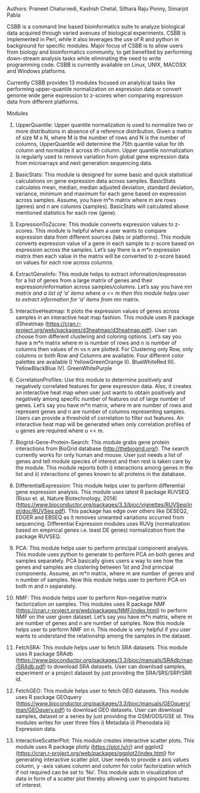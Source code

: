 Authors: Praneet Chaturvedi, Kashish Chetal, Sithara Raju Ponny, Simarjot Pabla

CSBB is a command line based bioinformatics suite to analyze biological data acquired through varied avenues of biological experiments. CSBB is implemented in Perl, while it also leverages the use of R and python in background for specific modules. Major focus of CSBB is to allow users from biology and bioinformatics community, to get benefited by performing down-stream analysis tasks while eliminating the need to write programming code.  CSBB is currently available on Linux, UNIX, MACOSX and Windows platforms.

Currently CSBB provides 13 modules focused on analytical tasks like performing upper-quantile normalization on expression data or convert genome wide gene expression to z-scores when comparing expression data from different platforms.                                                        

Modules
1)	UpperQuantile: Upper quantile normalization is used to normalize two or more distributions in absence of a reference distribution. Given a matrix of size M x N, where M is the number of rows and N is the number of columns, UpperQuantile will determine the 75th quantile value for ith column and normalize it across ith column. Upper quantile normalization is regularly used to remove variation from global gene expression data from microarrays and next generation sequencing data.

2)	BasicStats: This module is designed for some basic and quick statistical calculations on gene expression data across samples. BasicStats calculates mean, median, median adjusted deviation, standard deviation, variance, minimum and maximum for each gene based on expression across samples. Assume, you have m*n matrix where m are rows (genes) and n are columns (samples). BasicStats will calculated above mentioned statistics for each row (gene).

3)	ExpressionToZscore: This module converts expression values to z-scores. This module is helpful when a user wants to compare expression data from different sources (labs or platforms). This module converts expression value of a gene in each sample to z-score based on expression across the samples. Let’s say there is a m*n expression matrix then each value in the matrix will be converted to z-score based on values for each row across columns.

4)	ExtractGeneInfo: This module helps to extract information/expression for a list of genes from a large matrix of genes and their expression/information across samples/columns. Let’s say you have m*n matrix and a list of ‘a’ items where a <= m then this module helps user to extract information for ‘a’ items from m*n matrix.

5)	InteractiveHeatmap: It plots the expression values of genes across samples in an interactive heat map fashion. This module uses R package d3heatmap (https://cran.r-project.org/web/packages/d3heatmap/d3heatmap.pdf). User can choose from different clustering and coloring options. Let’s say you have a m*n matrix where m is number of rows and n is number of columns then values of m vs n are plotted. For Clustering only Row, only columns or both Row and Columns are available. Four different color palettes are available 
  I) YellowGreenOrange II). BlueWhiteRed III). YellowBlackBlue IV). GreenWhitePurple

6)	CorrelationProfiles: Use this module to determine positively and negatively correlated features for gene expression data. Also, it creates an interactive heat map when user just wants to obtain positively and negatively among specific number of features out of large number of genes. Let’s say you have m*n matrix, where m are number of rows and represent genes and n are number of columns representing samples. Users can provide a threshold of correlation to filter out features. An interactive heat map will be generated when only correlation profiles of u genes are required where u << m.

7)	Biogrid-Gene-Protein-Search: This module grabs gene protein interactions from BioGrid database (http://thebiogrid.org/). The search currently works for only human and mouse. User just needs a list of genes and tell module species of interest and then rest is taken care by the module. This module reports both i) interactions among genes in the list and ii) interactions of genes known to all proteins in the database.

8)	DifferentialExpression: This module helps user to perform differential gene expression analysis. This module uses latest R package RUVSEQ (Risso et. al, Nature Biotechnology, 2014) (https://www.bioconductor.org/packages/3.3/bioc/vignettes/RUVSeq/inst/doc/RUVSeq.pdf). This package has edge over others like DESEQ2, EDGER and EBSEQ as it removes unwanted variations occurred from sequencing. Differential Expression modules uses RUVg (normalization based on empirical genes i.e. least DE genes) normalization from the package RUVSEQ.

9)	PCA: This module helps user to perform principal component analysis. This module uses python to generate to perform PCA on both genes and samples separately. PCA basically gives users a way to see how the genes and samples are clustering between 1st and 2nd principal components. Assume, an m*n matrix, where m are number of genes and n number of samples. Now this module helps user to perform PCA on both m and n separately.

10)	NMF: This module helps user to perform Non-negative matrix factorization on samples. This modules uses R package NMF (https://cran.r-project.org/web/packages/NMF/index.html) to perform NMF on the user given dataset. Let’s say you have m*n matrix, where m are number of genes and n are number of samples. Now this module helps user to perform NMF on n. This module is very helpful if you user wants to understand the relationship among the samples in the dataset.

11)	FetchSRA: This module helps user to fetch SRA datasets. This module uses R package SRAdb (https://www.bioconductor.org/packages/3.3/bioc/manuals/SRAdb/man/SRAdb.pdf) to download SRA datasets. User can download samples, experiment or a project dataset by just providing the SRA/SRS/SRP/SRR id.

12)	 FetchGEO: This module helps user to fetch GEO datasets. This module uses R package GEOquery (https://www.bioconductor.org/packages/3.3/bioc/manuals/GEOquery/man/GEOquery.pdf) to download GEO datasets. User can download samples, dataset or a series by just providing the GSM/GDS/GSE id. This modules writes for user three files 
i)	Metadata 
ii)	 Phenodata 
iii)	Expression data.

13)	InteractiveScatterPlot: This module creates interactive scatter plots. This module uses R package plotly (https://plot.ly/r/) and ggplot2 (https://cran.r-project.org/web/packages/ggplot2/index.html) for generating interactive scatter plot. User needs to provide x axis values column, y -axis values column and column for color factorization which if not required can be set to ‘No’. This module aids in visualization of data in form of a scatter plot thereby allowing user to pinpoint features of interest.
